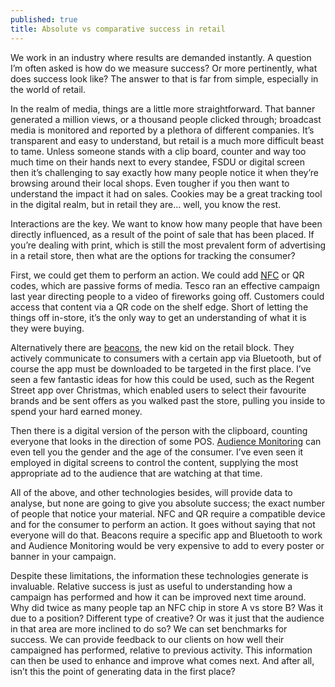 ```yaml
---
published: true
title: Absolute vs comparative success in retail
---
```


We work in an industry where results are demanded instantly. A question I’m often asked is how do we measure success? Or more pertinently, what does success look like? The answer to that is far from simple, especially in the world of retail. 
 
In the realm of media, things are a little more straightforward. That banner generated a million views, or a thousand people clicked through; broadcast media is monitored and reported by a plethora of different companies. It’s transparent and easy to understand, but retail is a much more difficult beast to tame. Unless someone stands with a clip board, counter and way too much time on their hands next to every standee, FSDU or digital screen then it’s challenging to say exactly how many people notice it when they’re browsing around their local shops. Even tougher if you then want to understand the impact it had on sales. Cookies may be a great tracking tool in the digital realm, but in retail they are… well, you know the rest. 
 
Interactions are the key. We want to know how many people that have been directly influenced, as a result of the point of sale that has been placed. If you’re dealing with print, which is still the most prevalent form of advertising in a retail store, then what are the options for tracking the consumer? 
 
First, we could get them to perform an action. We could add [NFC](https://lickinnovation.com/products/nfc.html) or QR codes, which are passive forms of media. Tesco ran an effective campaign last year directing people to a video of fireworks going off. Customers could access that content via a QR code on the shelf edge. Short of letting the things off in-store, it’s the only way to get an understanding of what it is they were buying. 
 
Alternatively there are [beacons](https://lickinnovation.com/products/beacons.html), the new kid on the retail block. They actively communicate to consumers with a certain app via Bluetooth, but of course the app must be downloaded to be targeted in the first place. I’ve seen a few fantastic ideas for how this could be used, such as the Regent Street app over Christmas, which enabled users to select their favourite brands and be sent offers as you walked past the store, pulling you inside to spend your hard earned money. 
 
Then there is a digital version of the person with the clipboard, counting everyone that looks in the direction of some POS. [Audience Monitoring](https://lickinnovation.com/products/audience-monitoring.html) can even tell you the gender and the age of the consumer. I’ve even seen it employed in digital screens to control the content, supplying the most appropriate ad to the audience that are watching at that time. 
 
All of the above, and other technologies besides, will provide data to analyse, but none are going to give you absolute success; the exact number of people that notice your material. NFC and QR require a compatible device and for the consumer to perform an action. It goes without saying that not everyone will do that. Beacons require a specific app and Bluetooth to work and Audience Monitoring would be very expensive to add to every poster or banner in your campaign. 
 
Despite these limitations, the information these technologies generate is invaluable. Relative success is just as useful to understanding how a campaign has performed and how it can be improved next time around. Why did twice as many people tap an NFC chip in store A vs store B? Was it due to a position? Different type of creative? Or was it just that the audience in that area are more inclined to do so? We can set benchmarks for success. We can provide feedback to our clients on how well their campaigned has performed, relative to previous activity. This information can then be used to enhance and improve what comes next. And after all, isn’t this the point of generating data in the first place?
